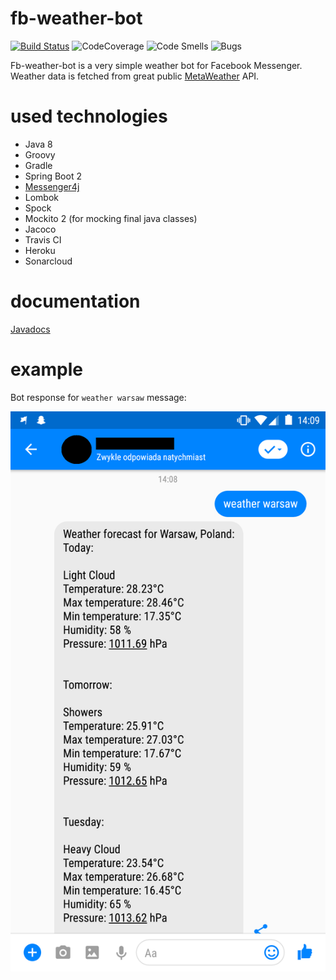 # fb-weather-bot
[![Build Status](https://travis-ci.org/szotaa/fb-weather-bot.svg?branch=master)](https://travis-ci.org/szotaa/fb-weather-bot) ![CodeCoverage](https://sonarcloud.io/api/project_badges/measure?project=pl.szotaa%3Afb-weather-bot&metric=coverage) ![Code Smells](https://sonarcloud.io/api/project_badges/measure?project=pl.szotaa%3Afb-weather-bot&metric=code_smells) ![Bugs](https://sonarcloud.io/api/project_badges/measure?project=pl.szotaa%3Afb-weather-bot&metric=bugs)


Fb-weather-bot is a very simple weather bot for Facebook Messenger. Weather data is fetched from great public <a href="https://www.metaweather.com/api/">MetaWeather</a> API.

# used technologies

  - Java 8
  - Groovy
  - Gradle
  - Spring Boot 2
  - <a href="https://github.com/messenger4j/messenger4j">Messenger4j</a>
  - Lombok
  - Spock
  - Mockito 2 (for mocking final java classes)
  - Jacoco
  - Travis CI
  - Heroku
  - Sonarcloud
  
  # documentation
  
  <a href="https://szotaa.github.io/fb-weather-bot/">Javadocs</a>
  
  # example
  
  Bot response for `weather warsaw` message:
  
  ![exampleScreenshot](./screenshots/screenshot.png)

